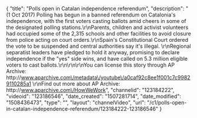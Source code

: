 {
    "title": "Polls open in Catalan independence referendum",
    "description": "(1 Oct 2017) Polling has begun in a banned referendum on Catalonia's independence, with the first voters casting ballots amid cheers in some of the designated polling stations.\r\nParents, children and activist volunteers had occupied some of the 2,315 schools and other facilities to avoid closure from police acting on court orders.\r\nSpain's Constitutional Court ordered the vote to be suspended and central authorities say it's illegal. \r\nRegional separatist leaders have pledged to hold it anyway, promising to declare independence if the \"yes\" side wins, and have called on 5.3 million eligible voters to cast ballots.\r\n\r\n\r\nYou can license this story through AP Archive: http:\/\/www.aparchive.com\/metadata\/youtube\/a0caf92c8ee1f001c7c99829110285a1 \r\nFind out more about AP Archive: http:\/\/www.aparchive.com\/HowWeWork",
    "channelid": "123184222",
    "videoid": "123186546",
    "date_created": "1507281714",
    "date_modified": "1508436473",
    "type": "",
    "layout": "channelVideo",
    "url": "\/c1\/polls-open-in-catalan-independence-referendum\/123184222-123186546"
}